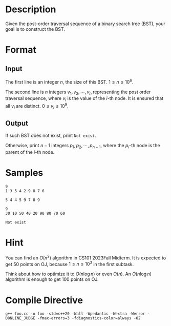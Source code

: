 # Description
Given the post-order traversal sequence of a binary search tree (BST), your goal is to construct the BST.

# Format

## Input
The first line is an integer $n$, the size of this BST. $1\le n\le 10^6$.

The second line is $n$ integers $v_1,v_2,\cdots,v_n$ representing the post order traversal sequence, where $v_i$ is the value of the $i$-th node. It is ensured that all $v_i$ are distinct. $0\le v_i\le 10^9$.

## Output
If such BST does not exist, print `Not exist`.

Otherwise, print $n-1$ integers $p_1,p_2,\cdots,p_{n-1}$, where the $p_i$-th node is the parent of the $i$-th node.

# Samples

```input1
9
1 3 5 4 2 9 8 7 6
```

```output1
5 4 4 5 9 7 8 9
```

```input2
9
30 10 50 40 20 90 80 70 60
```

```output2
Not exist
```

# Hint

You can find an $O(n^2)$ algorithm in CS101 2023Fall Midterm. It is expected to get 50 points on OJ, because $1\le n\le 10^3$ in the first subtask.

Think about how to optimize it to $O(n\log n)$ or even $O(n)$. An $O(n\log n)$ algorithm is enough to get 100 points on OJ.

# Compile Directive
```shellscript
g++ foo.cc -o foo -std=c++20 -Wall -Wpedantic -Wextra -Werror -DONLINE_JUDGE -fmax-errors=3 -fdiagnostics-color=always -O2
```